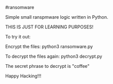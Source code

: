 #ransomware

Simple small ranspmware logic written in Python.

THIS IS JUST FOR LEARNING PURPOSES!

To try it out:

Encrypt the files:
python3 ransomware.py

To decrypt the files again:
python3 decrypt.py

The secret phrase to decrypt is "coffee"

Happy Hacking!!!